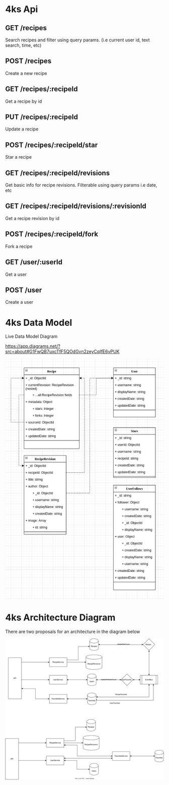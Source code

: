 # 4ks Api

## GET /recipes

Search recipes and filter using query params. (i.e current user id, text search, time, etc)

## POST /recipes

Create a new recipe

## GET /recipes/:recipeId

Get a recipe by id

## PUT /recipes/:recipeId

Update a recipe

## POST /recipes/:recipeId/star

Star a recipe

## GET /recipes/:recipeId/revisions

Get basic info for recipe revisions. Filterable using query params i.e date, etc

## GET /recipes/:recipeId/revisions/:revisionId

Get a recipe revision by id

## POST /recipes/:recipeId/fork

Fork a recipe

## GET /user/:userId

Get a user

## POST /user

Create a user

# 4ks Data Model

Live Data Model Diagram

https://app.diagrams.net/?src=about#G1FwQB7uxcTfF5QOdGvn2zeyCqIfE6vPUK

![Data Model](/docs/4ksDataModel.png)


# 4ks Architecture Diagram

There are two proposals for an architecture in the diagram below

![Arch Diagram](/docs/arch-diagram.svg)